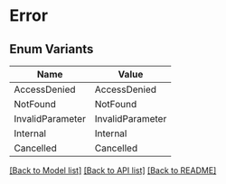 # Error

## Enum Variants

| Name | Value |
|---- | -----|
| AccessDenied | AccessDenied |
| NotFound | NotFound |
| InvalidParameter | InvalidParameter |
| Internal | Internal |
| Cancelled | Cancelled |


[[Back to Model list]](../README.md#documentation-for-models) [[Back to API list]](../README.md#documentation-for-api-endpoints) [[Back to README]](../README.md)


